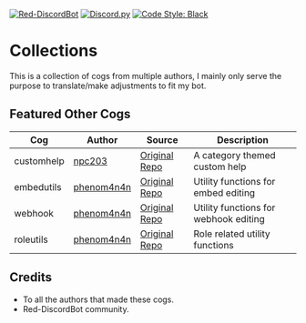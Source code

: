 [![Red-DiscordBot](https://img.shields.io/badge/Red--DiscordBot-V3-red.svg)](https://github.com/Cog-Creators/Red-DiscordBot)
[![Discord.py](https://img.shields.io/badge/discord-py-blue.svg)](https://github.com/Rapptz/discord.py)
[![Code Style: Black](https://img.shields.io/badge/code%20style-black-000000.svg)](https://github.com/ambv/black)

# Collections
This is a collection of cogs from multiple authors, I mainly only serve the purpose to translate/make adjustments to fit my bot.

## Featured Other Cogs
| Cog        | Author                                        | Source                                                   | Description |
| ---------- | --------------------------------------------- | -------------------------------------------------------- | ----------- |
| customhelp | [npc203](https://github.com/npc203)           | [Original Repo](https://github.com/npc203/npc-cogs)       | A category themed custom help |
| embedutils | [phenom4n4n](https://github.com/phenom4n4n)   | [Original Repo](https://github.com/phenom4n4n/phen-cogs) | Utility functions for embed editing |
| webhook    | [phenom4n4n](https://github.com/phenom4n4n)   | [Original Repo](https://github.com/phenom4n4n/phen-cogs) | Utility functions for webhook editing |
| roleutils  | [phenom4n4n](https://github.com/phenom4n4n)   | [Original Repo](https://github.com/phenom4n4n/phen-cogs) | Role related utility functions |

## Credits
- To all the authors that made these cogs.
- Red-DiscordBot community.
